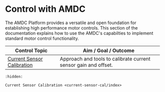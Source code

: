 # Control with AMDC

The AMDC Platform provides a versatile and open foundation for establishing high performance motor controls. This section of the documentation explains how to use the AMDC's capabilties to implement standard motor control functionality.

| Control Topic | Aim / Goal / Outcome |
|---|---|
| [Current Sensor Calibration](current-sensor-cal/index.md) | Approach and tools to calibrate current sensor gain and offset. |

```{toctree}
:hidden:

Current Sensor Calibration <current-sensor-cal/index>
```
